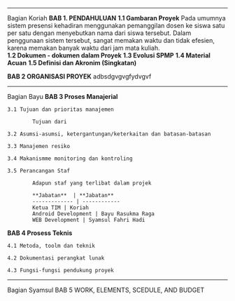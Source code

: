 --------
Bagian Koriah
**BAB 1. PENDAHULUAN** 
	**1.1 Gambaran Proyek**
		  Pada umumnya sistem presensi kehadiran menggunakan pemanggilan dosen ke siswa satu per satu dengan menyebutkan nama dari siswa tersebut. Dalam penggunaan sistem tersebut, sangat memakan waktu dan tidak efesien, karena memakan banyak waktu dari jam mata kuliah. 		
	**1.2 Dokumen - dokumen dalam Proyek**
	**1.3 Evolusi SPMP**
	**1.4 Material Acuan**
	**1.5 Definisi dan Akronim (Singkatan)**

**BAB 2 ORGANISASI PROYEK**
adbsdgvgvgfydvgvf
















------------
Bagian Bayu
**BAB 3 Proses Manajerial**

	3.1	Tujuan dan prioritas manajemen

			Tujuan dari 

	3.2	Asumsi-asumsi, ketergantungan/keterkaitan dan batasan-batasan

	3.3	Manajemen resiko

	3.4	Makanismme monitoring dan kontroling

	3.5	Perancangan Staf

			Adapun staf yang terlibat dalam projek 

			**Jabatan**  | **Jabatan**
			------------- | ------------
			Ketua TIM | Koriah
			Android Development | Bayu Rasukma Raga
			WEB Development	| Syamsul Fahri Hadi

**BAB 4 Prosess Teknis**

	4.1	Metoda, toolm dan teknik

	4.2	Dokumentasi perangkat lunak

	4.3	Fungsi-fungsi pendukung proyek














----------
Bagian Syamsul
BAB 5 WORK, ELEMENTS, SCEDULE, AND BUDGET